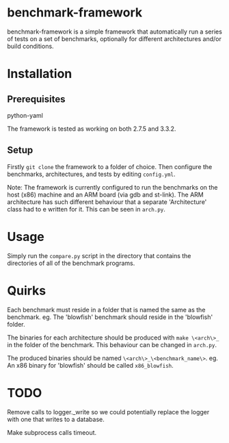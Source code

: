 benchmark-framework
===================

benchmark-framework is a simple framework that automatically run a series of
tests on a set of benchmarks, optionally for different architectures
and/or build conditions.


# Installation #
## Prerequisites ##
python-yaml

The framework is tested as working on both 2.7.5 and 3.3.2.

## Setup ##
Firstly `git clone` the framework to a folder of choice.
Then configure the benchmarks, architectures, and tests by editing `config.yml`.

Note: The framework is currently configured to run the benchmarks on the host
(x86) machine and an ARM board (via gdb and st-link).
The ARM architecture has such different behaviour that a separate 'Architecture'
class had to e written for it. This can be seen in `arch.py`.

# Usage #
Simply run the `compare.py` script in the directory that contains the
directories of all of the benchmark programs.


# Quirks #
Each benchmark must reside in a folder that is named the same as the benchmark.
eg. The 'blowfish' benchmark should reside in the 'blowfish' folder.

The binaries for each architecture should be produced with `make \<arch\>_` in the
folder of the benchmark. This behaviour can be changed in `arch.py`.

The produced binaries should be named `\<arch\>_\<benchmark_name\>`.
eg. An x86 binary for 'blowfish' should be called `x86_blowfish`.


# TODO #
Remove calls to logger._write so we could potentially replace the logger with
one that writes to a database.

Make subprocess calls timeout.


